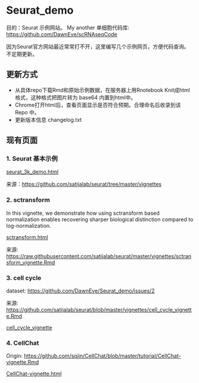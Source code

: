 # Seurat_demo 
目的：Seurat 示例网站。
My another 单细胞代码库: https://github.com/DawnEve/scRNAseqCode

因为Seurat官方网站最近常常打不开，这里编写几个示例网页，方便代码查询。不定期更新。


## 更新方式
- 从具体repo下载Rmd和原始示例数据，在服务器上用Rnotebook Knit成html格式，这种格式把图片转为 base64 内置到html中。
- Chrome打开html后，查看页面显示是否符合预期。合理命名后收录到该 Repo 中。
- 更新版本信息 changelog.txt



## 现有页面


### 1. Seurat 基本示例

[seurat_3k_demo.html](./seurat_3k_demo.html)

来源：https://github.com/satijalab/seurat/tree/master/vignettes



### 2. sctransform 

In this vignette, we demonstrate how using sctransform based normalization enables recovering sharper biological distinction compared to log-normalization.

[sctransform.html](./sctransform.html) 

来源: https://raw.githubusercontent.com/satijalab/seurat/master/vignettes/sctransform_vignette.Rmd


### 3. cell cycle

dataset: https://github.com/DawnEve/Seurat_demo/issues/2

来源: https://github.com/satijalab/seurat/blob/master/vignettes/cell_cycle_vignette.Rmd

[cell_cycle_vignette](./cell_cycle_vignette.html)


### 4. CellChat

Origin: https://github.com/sqjin/CellChat/blob/master/tutorial/CellChat-vignette.Rmd

[CellChat-vignette.html](./CellChat-vignette.html)





